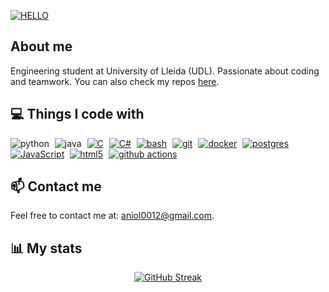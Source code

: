 [![HELLO](https://readme-typing-svg.herokuapp.com?font=Roboto&weight=1500&size=30&pause=1000&color=F7F7F7&background=5CFF3200&repeat=false&random=false&width=435&lines=Hey%2C+it's+Aniol0012)](https://github.com/Aniol0012)

## About me

Engineering student at University of Lleida (UDL). Passionate about coding and teamwork. You can also check my repos [here](https://github.com/Aniol0012?tab=repositories).

## 💻 Things I code with

<p>
  <a href="https://www.python.org" target="_blank" style="text-decoration:none !important; margin-right: 5px;"><img alt="python" src="https://img.shields.io/badge/-Python-3670A0?style=flat&logo=python&logoColor=ffdd54" /></a>
  <a href="https://www.java.com" target="_blank" style="text-decoration:none !important; margin-right: 5px;"><img alt="java" src="https://img.shields.io/badge/-Java-ED8B00?style=flat&logo=openjdk&logoColor=white" /></a>
  <a href="https://www.gnu.org/software/gnu-c-manual/gnu-c-manual.html" target="_blank" style="margin-right: 5px;"><img alt="C" src="https://img.shields.io/badge/C-00599C?style=flat&logo=c&logoColor=white" /></a>
  <a href="https://learn.microsoft.com/en-us/dotnet/csharp/" target="_blank" style="margin-right: 5px;"><img alt="C#" src="https://img.shields.io/badge/C%23-239120?style=flat&logo=c-sharp&logoColor=white" /></a>
  <a href="https://www.gnu.org/software/bash/manual/bash.html" target="_blank" style="margin-right: 5px;"><img alt="bash" src="https://img.shields.io/badge/-Bash_script-%23121011.svg?style=flat&logo=gnu-bash&logoColor=white" /></a>
  <a href="https://git-scm.com/" target="_blank" style="margin-right: 5px;"><img alt="git" src="https://img.shields.io/badge/-Git-F05032?style=flat&logo=git&logoColor=white" /></a>
  <a href="https://www.docker.com/" target="_blank" style="margin-right: 5px;"><img alt="docker" src="https://img.shields.io/badge/-Docker-46a2f1?style=flat&logo=docker&logoColor=white" /></a>
  <a href="https://www.postgresql.org/" target="_blank" style="margin-right: 5px;"><img alt="postgres" src="https://img.shields.io/badge/-Postgres-%23316192.svg?style=flat&logo=postgresql&logoColor=white" /></a>
  <a href="https://developer.mozilla.org/en-US/docs/Web/JavaScript" target="_blank" style="margin-right: 5px;"><img alt="JavaScript" src="https://img.shields.io/badge/-JavaScript-FCAA00?style=flat&logo=JavaScript&logoColor=white" /></a>
  <a href="https://developer.mozilla.org/en-US/docs/Glossary/HTML5" target="_blank" style="margin-right: 5px;"><img alt="html5" src="https://img.shields.io/badge/-HTML5-E34F26?style=flat&logo=html5&logoColor=white" /></a>
  <a href="https://docs.github.com/en/actions" target="_blank"><img alt="github actions" src="https://img.shields.io/badge/-Github_Actions-2088FF?style=flat&logo=github-actions&logoColor=white" /></a>
</p>


## 📫 Contact me

Feel free to contact me at: [aniol0012@gmail.com](mailto:aniol0012@gmail.com).


## 📊 My stats
<p align="center">
  <a href="https://git.io/streak-stats">
    <img src="http://github-readme-streak-stats.herokuapp.com?user=Aniol0012&theme=javascript-dark&mode=weekly&card_width=600" alt="GitHub Streak" />
  </a>
</p>
